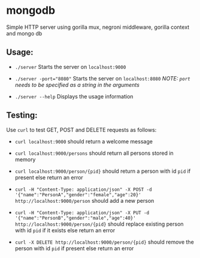# mongodb

Simple HTTP server using gorilla mux, negroni middleware, gorilla context and mongo db

## Usage:

* `./server`
Starts the server on `localhost:9000`

* `./server -port="8080"`
Starts the server on `localhost:8080`
_NOTE: `port` needs to be specified as a string in the arguments_

* `./server --help`
Displays the usage information

## Testing:

Use `curl` to test GET, POST and DELETE requests as follows:

* `curl localhost:9000` should return a welcome message

* `curl localhost:9000/persons` should return all persons stored in memory

* `curl localhost:9000/person/{pid}` should return a person with id `pid` if present else return an error

* `curl -H "Content-Type: application/json" -X POST -d '{"name":"PersonA","gender":"female","age":20}' http://localhost:9000/person` should add a new person

* `curl -H "Content-Type: application/json" -X PUT -d '{"name":"PersonB","gender":"male","age":40}' http://localhost:9000/person/{pid}` should replace existing person with id `pid` if it exists else return an error

* `curl -X DELETE http://localhost:9000/person/{pid}` should remove the person with id `pid` if present else return an error

